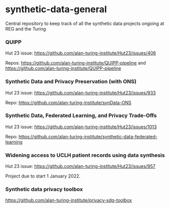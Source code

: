 # synthetic-data-general
Central repository to keep track of all the synthetic data projects ongoing at REG and the Turing

### QUIPP

Hut 23 issue: https://github.com/alan-turing-institute/Hut23/issues/406

Repos: https://github.com/alan-turing-institute/QUIPP-pipeline and
https://github.com/alan-turing-institute/QUIPP-pipeline


### Synthetic Data and Privacy Preservation (with ONS)

Hut 23 issue: https://github.com/alan-turing-institute/Hut23/issues/933

Repo:  https://github.com/alan-turing-institute/synData-ONS


### Synthetic Data, Federated Learning, and Privacy Trade-Offs 

Hut 23 issue: https://github.com/alan-turing-institute/Hut23/issues/1013

Repo: https://github.com/alan-turing-institute/synthetic-data-federated-learning


### Widening access to UCLH patient records using data synthesis

Hut 23 issue: https://github.com/alan-turing-institute/Hut23/issues/957

Project due to start 1 January 2022.

### Synthetic data privacy toolbox

https://github.com/alan-turing-institute/privacy-sdg-toolbox
